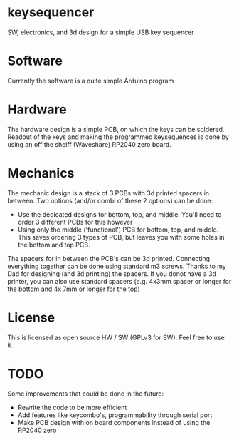# keysequencer
SW, electronics, and 3d design for a simple USB key sequencer
# Software
Currently the software is a quite simple Arduino program
# Hardware
The hardware design is a simple PCB, on which the keys can be soldered. Readout of the keys and making the programmed keysequences is done by using an off the shelff (Waveshare) RP2040 zero board.
# Mechanics
The mechanic design is a stack of 3 PCBs with 3d printed spacers in between. Two options (and/or combi of these 2 options) can be done:
- Use the dedicated designs for bottom, top, and middle. You'll need to order 3 different PCBs for this however
- Using only the middle ('functional') PCB for bottom, top, and middle. This saves ordering 3 types of PCB, but leaves you with some holes in the bottom and top PCB.

The spacers for in between the PCB's can be 3d printed. Connecting everything together can be done using standard m3 screws. Thanks to my Dad for designing (and 3d printing) the spacers.
If you donot have a 3d printer, you can also use standard spacers (e.g. 4x3mm spacer or longer for the bottom and 4x 7mm or longer for the top)
# License
This is licensed as open source HW / SW (GPLv3 for SW). Feel free to use it.
# TODO
Some improvements that could be done in the future:
- Rewrite the code to be more efficient
- Add features like keycombo's, programmability through serial port
- Make PCB design with on board components instead of using the RP2040 zero